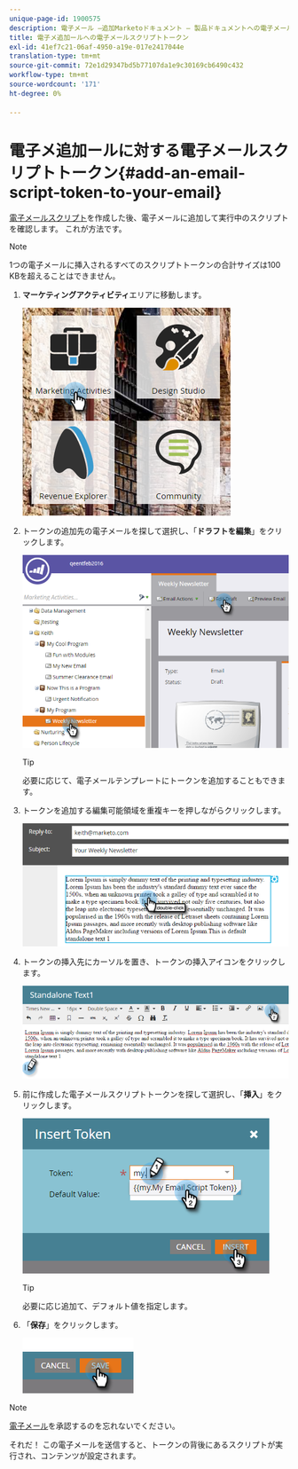 ```yaml
---
unique-page-id: 1900575
description: 電子メール —追加Marketoドキュメント — 製品ドキュメントへの電子メールスクリプトトークンの送信
title: 電子メ追加ールへの電子メールスクリプトトークン
exl-id: 41ef7c21-06af-4950-a19e-017e2417044e
translation-type: tm+mt
source-git-commit: 72e1d29347bd5b77107da1e9c30169cb6490c432
workflow-type: tm+mt
source-wordcount: '171'
ht-degree: 0%

---
```


# 電子メ追加ールに対する電子メールスクリプトトークン{#add-an-email-script-token-to-your-email}

[電子メールスクリプト](/help/marketo/product-docs/email-marketing/general/using-tokens/create-an-email-script-token.md)を作成した後、電子メールに追加して実行中のスクリプトを確認します。 これが方法です。

>[!NOTE]
>
>1つの電子メールに挿入されるすべてのスクリプトトークンの合計サイズは100 KBを超えることはできません。

1. **マーケティングアクティビティ**&#x200B;エリアに移動します。

   ![](assets/one-2.png)

1. トークンの追加先の電子メールを探して選択し、「**ドラフトを編集**」をクリックします。

   ![](assets/two-2.png)

   >[!TIP]
   >
   >必要に応じて、電子メールテンプレートにトークンを追加することもできます。

1. トークンを追加する編集可能領域を重複キーを押しながらクリックします。

   ![](assets/three-2.png)

1. トークンの挿入先にカーソルを置き、トークンの挿入アイコンをクリックします。

   ![](assets/four-2.png)

1. 前に作成した電子メールスクリプトトークンを探して選択し、「**挿入**」をクリックします。

   ![](assets/five-1.png)

   >[!TIP]
   >
   >必要に応じ追加て、デフォルト値を指定します。

1. 「**保存**」をクリックします。

   ![](assets/six.png)

>[!NOTE]
>
>[電子メール](/help/marketo/product-docs/email-marketing/general/creating-an-email/approve-an-email.md)を承認するのを忘れないでください。

それだ！ この電子メールを送信すると、トークンの背後にあるスクリプトが実行され、コンテンツが設定されます。
